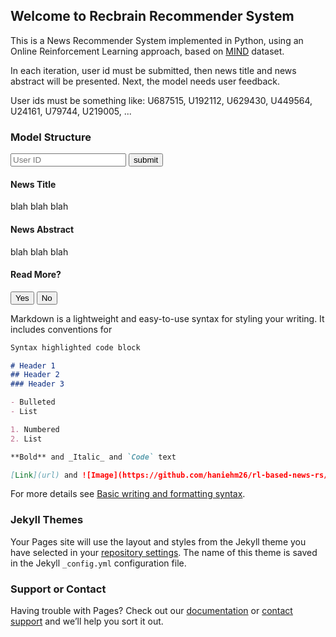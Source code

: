 ## Welcome to Recbrain Recommender System

This is a News Recommender System implemented in Python, using an Online Reinforcement Learning approach, based on [MIND](https://www.microsoft.com/en-us/research/publication/mind-a-large-scale-dataset-for-news-recommendation/) dataset.

In each iteration, user id must be submitted, then news title and news abstract will be presented. Next, the model needs user feedback.

User ids must be something like: U687515, U192112, U629430, U449564, U24161, U79744, U219005, ...

### Model Structure
<input type="text" id="user-id" placeholder="User ID" value=""/>
<button type="submit" id="submit-id">submit</button>
<div>
    <h4 id="news-title">News Title</h4>
    <p id="news-title-p">blah blah blah</p>
    <h4 id="news-abst">News Abstract</h4>
    <p id="news-abst-p">blah blah blah</p>
</div>
<div>
    <h4 id="user-response">Read More?</h4>
    <button type="botton" id="yes">Yes</button>  
    <button type="botton" id="no">No</button>
</div>

Markdown is a lightweight and easy-to-use syntax for styling your writing. It includes conventions for

```markdown
Syntax highlighted code block

# Header 1
## Header 2
### Header 3

- Bulleted
- List

1. Numbered
2. List

**Bold** and _Italic_ and `Code` text

[Link](url) and ![Image](https://github.com/haniehm26/rl-based-news-rs/blob/master/images/logo.png)
```

For more details see [Basic writing and formatting syntax](https://docs.github.com/en/github/writing-on-github/getting-started-with-writing-and-formatting-on-github/basic-writing-and-formatting-syntax).

### Jekyll Themes

Your Pages site will use the layout and styles from the Jekyll theme you have selected in your [repository settings](https://github.com/haniehm26/rl-based-news-rs/settings/pages). The name of this theme is saved in the Jekyll `_config.yml` configuration file.

### Support or Contact

Having trouble with Pages? Check out our [documentation](https://docs.github.com/categories/github-pages-basics/) or [contact support](https://support.github.com/contact) and we’ll help you sort it out.
